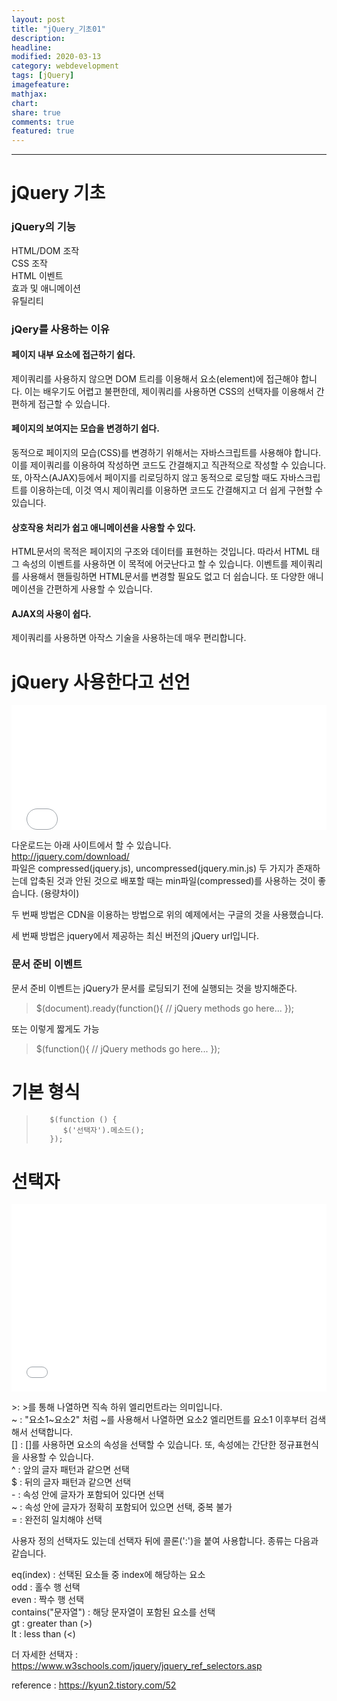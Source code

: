 ```yaml
---
layout: post
title: "jQuery_기초01"
description:
headline:
modified: 2020-03-13
category: webdevelopment
tags: [jQuery]
imagefeature:
mathjax:
chart:
share: true
comments: true
featured: true
---
```


---

# jQuery 기초

### jQuery의 기능

HTML/DOM 조작  
CSS 조작  
HTML 이벤트  
효과 및 애니메이션  
유틸리티

### jQery를 사용하는 이유

#### 페이지 내부 요소에 접근하기 쉽다.

제이쿼리를 사용하지 않으면 DOM 트리를 이용해서 요소(element)에 접근해야 합니다. 이는 배우기도 어렵고 불편한데, 제이쿼리를 사용하면 CSS의 선택자를 이용해서 간편하게 접근할 수 있습니다.

#### 페이지의 보여지는 모습을 변경하기 쉽다.

동적으로 페이지의 모습(CSS)를 변경하기 위해서는 자바스크립트를 사용해야 합니다. 이를 제이쿼리를 이용하여 작성하면 코드도 간결해지고 직관적으로 작성할 수 있습니다.
또, 아작스(AJAX)등에서 페이지를 리로딩하지 않고 동적으로 로딩할 때도 자바스크립트를 이용하는데, 이것 역시 제이쿼리를 이용하면 코드도 간결해지고 더 쉽게 구현할 수 있습니다.

#### 상호작용 처리가 쉽고 애니메이션을 사용할 수 있다.

HTML문서의 목적은 페이지의 구조와 데이터를 표현하는 것입니다. 따라서 HTML 태그 속성의 이벤트를 사용하면 이 목적에 어긋난다고 할 수 있습니다. 이벤트를 제이쿼리를 사용해서 핸들링하면 HTML문서를 변경할 필요도 없고 더 쉽습니다.
또 다양한 애니메이션을 간편하게 사용할 수 있습니다.

#### AJAX의 사용이 쉽다.

제이쿼리를 사용하면 아작스 기술을 사용하는데 매우 편리합니다.

# jQuery 사용한다고 선언

<div class="code">
<iframe width="100%" height="200" src="//jsfiddle.net/lsh58/1kthzqxu/embedded/html/dark/" allowfullscreen="allowfullscreen" allowpaymentrequest frameborder="0"></iframe>
</div>
  
  
다운로드는 아래 사이트에서 할 수 있습니다.  
<http://jquery.com/download/>  
파일은 compressed(jquery.js), uncompressed(jquery.min.js) 두 가지가 존재하는데 압축된 것과 안된 것으로 배포할 때는 min파일(compressed)를 사용하는 것이 좋습니다. (용량차이)

두 번째 방법은 CDN을 이용하는 방법으로 위의 예제에서는 구글의 것을 사용했습니다.

세 번째 방법은 jquery에서 제공하는 최신 버전의 jQuery url입니다.

### 문서 준비 이벤트

문서 준비 이벤트는 jQuery가 문서를 로딩되기 전에 실행되는 것을 방지해준다.

> \$(document).ready(function(){
> // jQuery methods go here...
> });

또는 이렇게 짧게도 가능

> \$(function(){
> // jQuery methods go here...
> });  


# 기본 형식
>        $(function () {  
>           $('선택자').메소드();  
>        });  

# 선택자

<div class="code">
<iframe width="100%" height="300" src="//jsfiddle.net/lsh58/1kthzqxu/3/embedded/js/dark/" allowfullscreen="allowfullscreen" allowpaymentrequest frameborder="0"></iframe>
</div>
  
  
<span class="orange">></span>: >를 통해 나열하면 직속 하위 엘리먼트라는 의미입니다.  
<span class="orange">~</span> : "요소1~요소2" 처럼 ~를 사용해서 나열하면 요소2 엘리먼트를 요소1 이후부터 검색해서 선택합니다.  
<span class="orange">[]</span> : []를 사용하면 요소의 속성을 선택할 수 있습니다. 또, 속성에는 간단한 정규표현식을 사용할 수 있습니다.  
<span class="orange">^</span> : 앞의 글자 패턴과 같으면 선택  
<span class="orange">\$</span> : 뒤의 글자 패턴과 같으면 선택  
<span class="orange">-</span> : 속성 안에 글자가 포함되어 있다면 선택  
<span class="orange">~</span> : 속성 안에 글자가 정확히 포함되어 있으면 선택, 중복 불가  
<span class="orange">=</span> : 완전히 일치해야 선택

사용자 정의 선택자도 있는데 선택자 뒤에 콜론(':')을 붙여 사용합니다. 종류는 다음과 같습니다.

<span class="orange">eq(index)</span> : 선택된 요소들 중 index에 해당하는 요소  
<span class="orange">odd</span> : 홀수 행 선택  
<span class="orange">even</span> : 짝수 행 선택  
<span class="orange">contains("문자열")</span> : 해당 문자열이 포함된 요소를 선택  
<span class="orange">gt</span> : greater than (>)  
<span class="orange">lt</span> : less than (<)

더 자세한 선택자 : <https://www.w3schools.com/jquery/jquery_ref_selectors.asp>






reference : <https://kyun2.tistory.com/52>
